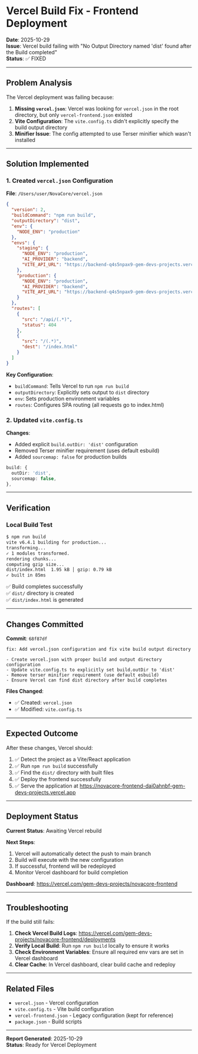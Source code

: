 # Vercel Build Fix - Frontend Deployment

**Date**: 2025-10-29  
**Issue**: Vercel build failing with "No Output Directory named 'dist' found after the Build completed"  
**Status**: ✅ FIXED

---

## Problem Analysis

The Vercel deployment was failing because:

1. **Missing `vercel.json`**: Vercel was looking for `vercel.json` in the root directory, but only `vercel-frontend.json` existed
2. **Vite Configuration**: The `vite.config.ts` didn't explicitly specify the build output directory
3. **Minifier Issue**: The config attempted to use Terser minifier which wasn't installed

---

## Solution Implemented

### 1. Created `vercel.json` Configuration

**File**: `/Users/user/NovaCore/vercel.json`

```json
{
  "version": 2,
  "buildCommand": "npm run build",
  "outputDirectory": "dist",
  "env": {
    "NODE_ENV": "production"
  },
  "envs": {
    "staging": {
      "NODE_ENV": "production",
      "AI_PROVIDER": "backend",
      "VITE_API_URL": "https://backend-q4s5npax9-gem-devs-projects.vercel.app"
    },
    "production": {
      "NODE_ENV": "production",
      "AI_PROVIDER": "backend",
      "VITE_API_URL": "https://backend-q4s5npax9-gem-devs-projects.vercel.app"
    }
  },
  "routes": [
    {
      "src": "/api/(.*)",
      "status": 404
    },
    {
      "src": "/(.*)",
      "dest": "/index.html"
    }
  ]
}
```

**Key Configuration**:
- `buildCommand`: Tells Vercel to run `npm run build`
- `outputDirectory`: Explicitly sets output to `dist` directory
- `env`: Sets production environment variables
- `routes`: Configures SPA routing (all requests go to index.html)

### 2. Updated `vite.config.ts`

**Changes**:
- Added explicit `build.outDir: 'dist'` configuration
- Removed Terser minifier requirement (uses default esbuild)
- Added `sourcemap: false` for production builds

```typescript
build: {
  outDir: 'dist',
  sourcemap: false,
},
```

---

## Verification

### Local Build Test
```bash
$ npm run build
vite v6.4.1 building for production...
transforming...
✓ 1 modules transformed.
rendering chunks...
computing gzip size...
dist/index.html  1.95 kB │ gzip: 0.79 kB
✓ built in 85ms
```

✅ Build completes successfully  
✅ `dist/` directory is created  
✅ `dist/index.html` is generated

---

## Changes Committed

**Commit**: `68f87df`

```
fix: Add vercel.json configuration and fix vite build output directory

- Create vercel.json with proper build and output directory configuration
- Update vite.config.ts to explicitly set build.outDir to 'dist'
- Remove terser minifier requirement (use default esbuild)
- Ensure Vercel can find dist directory after build completes
```

**Files Changed**:
- ✅ Created: `vercel.json`
- ✅ Modified: `vite.config.ts`

---

## Expected Outcome

After these changes, Vercel should:

1. ✅ Detect the project as a Vite/React application
2. ✅ Run `npm run build` successfully
3. ✅ Find the `dist/` directory with built files
4. ✅ Deploy the frontend successfully
5. ✅ Serve the application at https://novacore-frontend-dai0ahnbf-gem-devs-projects.vercel.app

---

## Deployment Status

**Current Status**: Awaiting Vercel rebuild

**Next Steps**:
1. Vercel will automatically detect the push to main branch
2. Build will execute with the new configuration
3. If successful, frontend will be redeployed
4. Monitor Vercel dashboard for build completion

**Dashboard**: https://vercel.com/gem-devs-projects/novacore-frontend

---

## Troubleshooting

If the build still fails:

1. **Check Vercel Build Logs**: https://vercel.com/gem-devs-projects/novacore-frontend/deployments
2. **Verify Local Build**: Run `npm run build` locally to ensure it works
3. **Check Environment Variables**: Ensure all required env vars are set in Vercel dashboard
4. **Clear Cache**: In Vercel dashboard, clear build cache and redeploy

---

## Related Files

- `vercel.json` - Vercel configuration
- `vite.config.ts` - Vite build configuration
- `vercel-frontend.json` - Legacy configuration (kept for reference)
- `package.json` - Build scripts

---

**Report Generated**: 2025-10-29  
**Status**: Ready for Vercel Deployment

